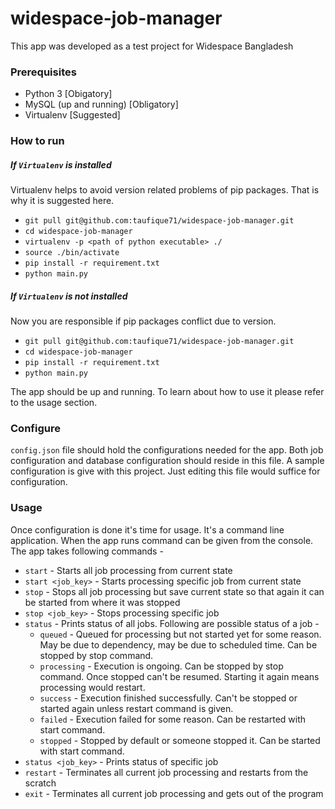 # widespace-job-manager

This app was developed as a test project for Widespace Bangladesh



### Prerequisites
* Python 3 [Obigatory]
* MySQL (up and running) [Obligatory]
* Virtualenv [Suggested]



### How to run

##### If `Virtualenv` is installed

Virtualenv helps to avoid version related problems of pip packages.
That is why it is suggested here.

* `git pull git@github.com:taufique71/widespace-job-manager.git`
* `cd widespace-job-manager`
* `virtualenv -p <path of python executable> ./`
* `source ./bin/activate`
* `pip install -r requirement.txt`
* `python main.py`

##### If `Virtualenv` is not installed

Now you are responsible if pip packages conflict due to version.

* `git pull git@github.com:taufique71/widespace-job-manager.git`
* `cd widespace-job-manager`
* `pip install -r requirement.txt`
* `python main.py`


The app should be up and running. To learn about how to use it please refer to the usage section.



### Configure
`config.json` file should hold the configurations needed for the app. 
Both job configuration and database configuration should reside in this file.
A sample configuration is give with this project.
Just editing this file would suffice for configuration.


### Usage
Once configuration is done it's time for usage.
It's a command line application.
When the app runs command can be given from the console. 
The app takes following commands -
* `start` - Starts all job processing from current state
* `start <job_key>` - Starts processing specific job from current state
* `stop` - Stops all job processing but save current state so that again it can be started from where it was stopped
* `stop <job_key>` - Stops processing specific job
* `status` - Prints status of all jobs. Following are possible status of a job -
    * `queued` - Queued for processing but not started yet for some reason. May be due to dependency, may be due to scheduled time. Can be stopped by stop command.
    * `processing` - Execution is ongoing. Can be stopped by stop command. Once stopped can't be resumed. Starting it again means processing would restart.
    * `success` - Execution finished successfully. Can't be stopped or started again unless restart command is given.
    * `failed` - Execution failed for some reason. Can be restarted with start command.
    * `stopped` - Stopped by default or someone stopped it. Can be started with start command.
* `status <job_key>` - Prints status of specific job
* `restart` - Terminates all current job processing and restarts from the scratch
* `exit` - Terminates all current job processing and gets out of the program
